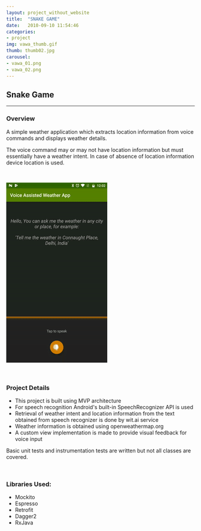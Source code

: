 ```yaml
---
layout: project_without_website
title:  "SNAKE GAME"
date:   2010-09-10 11:54:46
categories:
- project
img: vawa_thumb.gif
thumb: thumb02.jpg
carousel:
- vawa_01.png
- vawa_02.png
---
```

## Snake Game
--------------

### Overview
A simple weather application which extracts location information from voice commands and displays weather details.

The voice command may or may not have location information but must essentially have a weather intent. In case of absence of location information device location is used.

<br>

![Animation](/assets/img/project/vawa.gif)

<br>

### Project Details
+ This project is built using MVP architecture
+ For speech recognition Android's built-in SpeechRecognizer API is used
+ Retrieval of weather intent and location information from the text obtained from speech recognizer is done by wit.ai service
+ Weather information is obtained using openweathermap.org
+ A custom view implementation is made to provide visual feedback for voice input

Basic unit tests and instrumentation tests are written but not all classes are covered.

<br>

### Libraries Used:
+ Mockito
+ Espresso
+ Retrofit
+ Dagger2
+ RxJava